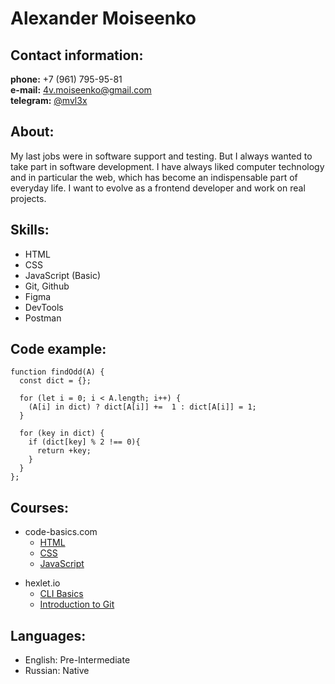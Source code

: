 # Alexander Moiseenko

## Contact information:

**phone:** +7 (961) 795-95-81  
**e-mail:** 4v.moiseenko@gmail.com  
**telegram:** [@mvl3x](https://t.me/mvl3x)

## About:

My last jobs were in software support and testing. But I always wanted to take part in software development. I have always liked computer technology and in particular the web, which has become an indispensable part of everyday life. I want to evolve as a frontend developer and work on real projects.

## Skills:

- HTML
- CSS
- JavaScript (Basic)
- Git, Github
- Figma
- DevTools
- Postman

## Code example:

```
function findOdd(A) {
  const dict = {};

  for (let i = 0; i < A.length; i++) {
    (A[i] in dict) ? dict[A[i]] +=  1 : dict[A[i]] = 1;
  }

  for (key in dict) {
    if (dict[key] % 2 !== 0){
      return +key;
    }
  }
};
```

## Courses:

- code-basics.com
  - [HTML](https://code-basics.com/ru/languages/html)
  - [CSS](https://code-basics.com/ru/languages/css)
  - [JavaScript](https://code-basics.com/ru/languages/javascript)

* hexlet.io
  - [CLI Basics](https://ru.hexlet.io/courses/cli-basics)
  * [Introduction to Git](https://ru.hexlet.io/courses/intro_to_git)

## Languages:

- English: Pre-Intermediate
- Russian: Native
